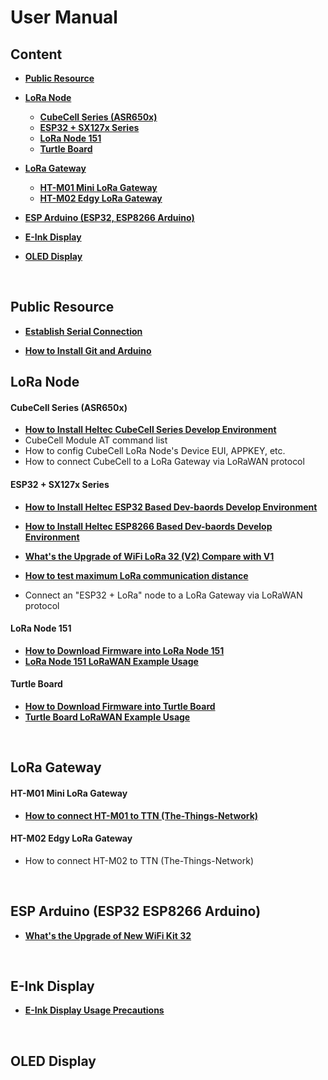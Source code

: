 # User Manual

## Content

- **[Public Resource]()**
- **[LoRa Node](#lora-node)**
  - **[CubeCell Series (ASR650x)](#cubecell-series-asr650x)**
  - **[ESP32 + SX127x Series](#esp32-sx127x-series)**
  - **[LoRa Node 151](#lora-node-151)**
  - **[Turtle Board](#Tturtle-board)**

- **[LoRa Gateway](#lora-gateway)**
  - **[HT-M01 Mini LoRa Gateway](#ht-m01-mini-lora-gateway)**
  - **[HT-M02 Edgy LoRa Gateway](#ht-m02-edgy-lora-gateway)**
- **[ESP Arduino (ESP32, ESP8266 Arduino)](#esp-arduino-esp32-esp8266-arduino)**
- **[E-Ink Display](#e-ink-display)**
- **[OLED Display](#oled-display)**

&nbsp;

## Public Resource

- **[Establish Serial Connection](en/user_manual/establish_serial_connection)**

- **[How to Install Git and Arduino](en/user_manual/how_to_install_git_and_arduino)**

## LoRa Node

#### CubeCell Series (ASR650x)

- **[How to Install Heltec CubeCell Series Develop Environment](en/user_manual/how_to_install_ASR650x_Arduino)**
- CubeCell Module AT command list
- How to config CubeCell LoRa Node's Device EUI, APPKEY, etc.
- How to connect CubeCell to a LoRa Gateway via LoRaWAN protocol

#### ESP32 + SX127x Series

- **[How to Install Heltec ESP32 Based Dev-baords Develop Environment](en/user_manual/how_to_install_esp32_Arduino)**

- **[How to Install Heltec ESP8266 Based Dev-baords Develop Environment](en/user_manual/how_to_install_esp8266_Arduino)**
- **[What's the Upgrade of WiFi LoRa 32 (V2) Compare with V1](en/user_manual/the_upgrade_of_wifi_lora_32_v2_compare_with_v1)** 
- **[How to test maximum LoRa communication distance](en/user_manual/lora_maximum_communication_distance_test)**
- Connect an "ESP32 + LoRa" node to a LoRa Gateway via LoRaWAN protocol

#### LoRa Node 151

- **[How to Download Firmware into LoRa Node 151](en/user_manual/how_to_download_firmware_into_lora_node_151)**
- **[LoRa Node 151 LoRaWAN Example Usage](en/user_manual/lora_node_151_lorawan_example_usage)**

#### Turtle Board

- **[How to Download Firmware into Turtle Board](en/user_manual/how_to_download_firmware_into_Turtle_Board)**
- **[Turtle Board LoRaWAN Example Usage](en/user_manual/Turtle_Board_lorawan_example_usage)**

&nbsp;

## LoRa Gateway

#### HT-M01 Mini LoRa Gateway

- **[How to connect HT-M01 to TTN (The-Things-Network)](en/user_manual/how_to_connect_ht-m01_to_ttn-the-things-network)**

#### HT-M02 Edgy LoRa Gateway

- How to connect HT-M02 to TTN (The-Things-Network)

&nbsp;

## ESP Arduino (ESP32 ESP8266 Arduino)

- **[What's the Upgrade of New WiFi Kit 32](en/user_manual/the_upgrade_of_new_wifi_kit_32)**

&nbsp;

## E-Ink Display

- **[E-Ink Display Usage Precautions](en/user_manual/eink_display_usage_precautions)**

&nbsp;

## OLED Display

